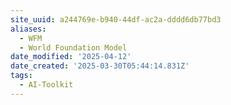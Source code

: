 ```yaml
---
site_uuid: a244769e-b940-44df-ac2a-dddd6db77bd3
aliases:
  - WFM
  - World Foundation Model
date_modified: '2025-04-12'
date_created: '2025-03-30T05:44:14.831Z'
tags:
  - AI-Toolkit
---
```































